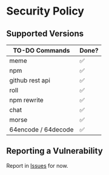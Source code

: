 # Security Policy

## Supported Versions

| TO-DO Commands | Done?         |
| ------- | ------------------ |
| meme   | :white_check_mark: |
| npm    | :white_check_mark: |
| github rest api   | :white_check_mark: |
| roll   | :white_check_mark: |
| npm rewrite   | :white_check_mark: |
| chat   | :white_check_mark: |
| morse   | :white_check_mark: |
| 64encode / 64decode   | :white_check_mark: |

## Reporting a Vulnerability

Report in [Issues](https://github.com/DET171/TG/issues) for now.
